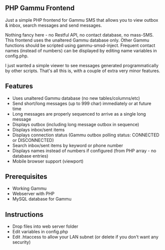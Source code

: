 ## PHP Gammu Frontend

Just a simple PHP frontend for Gammu SMS that allows you to view outbox & inbox, search messages and send messages. 

Nothing fancy here - no Restful API, no contact database, no mass-SMS. This frontend uses the unaltered Gammu database only. Other Gammu functions should be scripted using gammu-smsd-inject. Frequent contact names (instead of numbers) can be displayed by editing name variables in config.php.

I just wanted a simple viewer to see messages generated programmatically by other scripts. That's all this is, with a couple of extra very minor features.


## Features

* Uses unaltered Gammu database (no new tables/columns/etc)
* Send short/long messages (up to 999 char) immediately or at future time 
* Long messages are properly sequenced to arrive as a single long message
* Displays outbox (including long message outbox in sequence)
* Displays inbox/sent items
* Displays connection status (Gammu outbox polling status: CONNECTED or DISCONNECTED)
* Search inbox/sent items by keyword or phone number
* Displays names instead of numbers if configured (from PHP array - no database entries)
* Mobile browser support (viewport)

## Prerequisites

* Working Gammu
* Webserver with PHP
* MySQL database for Gammu


## Instructions

* Drop files into web server folder
* Edit variables in config.php
* Edit .htaccess to allow your LAN subnet (or delete if you don't want any security)

